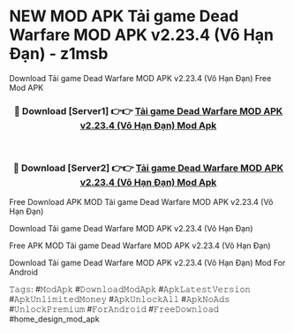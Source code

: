 # NEW MOD APK Tải game Dead Warfare MOD APK v2.23.4 (Vô Hạn Đạn) - z1msb
Download Tải game Dead Warfare MOD APK v2.23.4 (Vô Hạn Đạn) Free Mod APK

<div align="center">
<h3>🔴 Download [Server1] 👉👉 <a href="https://apk-comot.site?title=Tải_game_Dead_Warfare_MOD_APK_v2.23.4_(Vô_Hạn_Đạn)">Tải game Dead Warfare MOD APK v2.23.4 (Vô Hạn Đạn) Mod Apk</a></h3><br>

<h3>🔴 Download [Server2] 👉👉 <a href="https://apk-comot.site?title=Tải_game_Dead_Warfare_MOD_APK_v2.23.4_(Vô_Hạn_Đạn)">Tải game Dead Warfare MOD APK v2.23.4 (Vô Hạn Đạn) Mod Apk</a></h3>
</div>


Free Download APK MOD Tải game Dead Warfare MOD APK v2.23.4 (Vô Hạn Đạn)

Download Tải game Dead Warfare MOD APK v2.23.4 (Vô Hạn Đạn) 

Free APK MOD Tải game Dead Warfare MOD APK v2.23.4 (Vô Hạn Đạn) 

Download Tải game Dead Warfare MOD APK v2.23.4 (Vô Hạn Đạn) Mod For Android

𝚃𝚊𝚐𝚜: #𝙼𝚘𝚍𝙰𝚙𝚔 #𝙳𝚘𝚠𝚗𝚕𝚘𝚊𝚍𝙼𝚘𝚍𝙰𝚙𝚔 #𝙰𝚙𝚔𝙻𝚊𝚝𝚎𝚜𝚝𝚅𝚎𝚛𝚜𝚒𝚘𝚗 #𝙰𝚙𝚔𝚄𝚗𝚕𝚒𝚖𝚒𝚝𝚎𝚍𝙼𝚘𝚗𝚎𝚢 #𝙰𝚙𝚔𝚄𝚗𝚕𝚘𝚌𝚔𝙰𝚕𝚕 #𝙰𝚙𝚔𝙽𝚘𝙰𝚍𝚜 #𝚄𝚗𝚕𝚘𝚌𝚔𝙿𝚛𝚎𝚖𝚒𝚞𝚖 #𝙵𝚘𝚛𝙰𝚗𝚍𝚛𝚘𝚒𝚍 #𝙵𝚛𝚎𝚎𝙳𝚘𝚠𝚗𝚕𝚘𝚊𝚍 #home_design_mod_apk